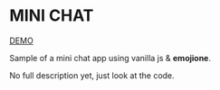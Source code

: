 # MINI CHAT

[DEMO](http://cdn.rawgit.com/pabloppp/Modular-Tests-01/master/mini-chat/index.html)

Sample of a mini chat app using vanilla js & **emojione**.

No full description yet, just look at the code.